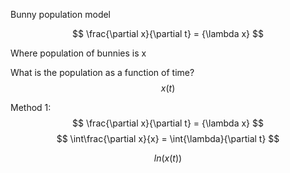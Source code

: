 
Bunny population model     

$$
    \frac{\partial x}{\partial t} = {\lambda x}
$$

Where population of bunnies is x


What is the population as a function of time?
$$
    x(t)
$$
    

Method 1:
$$
    \frac{\partial x}{\partial t} = {\lambda x}   
$$
$$
   \int\frac{\partial x}{x} = \int{\lambda}{\partial t}
$$
 
$$
    ln(x(t))
$$
